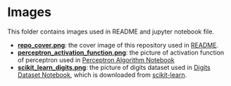 # Images

This folder contains images used in README and jupyter notebook file.
- [**repo_cover.png**](./repo_cover.png): the cover image of this repository used in [README](../../README.md).
- [**perceptron_activation_function.png**](./perceptron_activation_function.png): the picture of activation function of perceptron used in [Perceptron Algorithm Notebook](../../algorithm/supervised_machine_learning/perceptron.ipynb)
- [**scikit_learn_digits.png**](./scikit_learn_digits.png): the picture of digits dataset used in [Digits Dataset Notebook](../../data/digits/digits.ipynb), which is downloaded from [scikit-learn](https://scikit-learn.org/stable/_images/sphx_glr_plot_lle_digits_001.png).